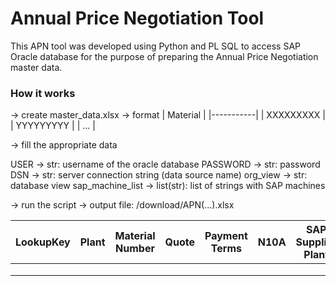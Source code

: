 # Annual Price Negotiation Tool

This APN tool was developed using Python and PL SQL to access SAP Oracle database for the purpose of preparing the Annual Price Negotiation master data.

### How it works

-> create master_data.xlsx
-> format
| Material  |
|-----------|
| XXXXXXXXX |
| YYYYYYYYY |
| ...       |

-> fill the appropriate data

USER -> str: username of the oracle database
PASSWORD -> str: password
DSN -> str: server connection string (data source name)
org_view -> str: database view
sap_machine_list -> list(str): list of strings with SAP machines

-> run the script
-> output file: /download/APN(...).xlsx

| LookupKey | Plant | Material Number | Quote | Payment Terms | N10A | SAP Supplier Plant | Supplier | Incoterms | Consignment | Current Price | Currency | SAPSYS |
|-----------|-------|-----------------|-------|---------------|------|--------------------|----------|-----------|-------------|---------------|----------|--------|
|           |       |                 |       |               |      |                    |          |           |             |               |          |        |
|           |       |                 |       |               |      |                    |          |           |             |               |          |        |
|           |       |                 |       |               |      |                    |          |           |             |               |          |        |
